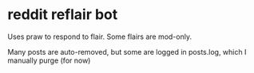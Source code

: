 # reddit reflair bot

Uses praw to respond to flair. Some flairs are mod-only.

Many posts are auto-removed, but some are logged in posts.log, which I manually purge (for now)
